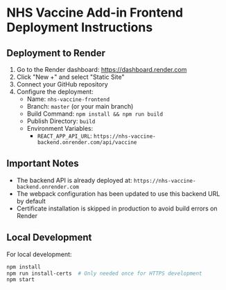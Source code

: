 # NHS Vaccine Add-in Frontend Deployment Instructions

## Deployment to Render

1. Go to the Render dashboard: https://dashboard.render.com
2. Click "New +" and select "Static Site"
3. Connect your GitHub repository
4. Configure the deployment:
   - Name: `nhs-vaccine-frontend`
   - Branch: `master` (or your main branch)
   - Build Command: `npm install && npm run build`
   - Publish Directory: `build`
   - Environment Variables: 
     - `REACT_APP_API_URL`: `https://nhs-vaccine-backend.onrender.com/api/vaccine`

## Important Notes

- The backend API is already deployed at: `https://nhs-vaccine-backend.onrender.com`
- The webpack configuration has been updated to use this backend URL by default
- Certificate installation is skipped in production to avoid build errors on Render

## Local Development

For local development:

```bash
npm install
npm run install-certs  # Only needed once for HTTPS development
npm start
``` 